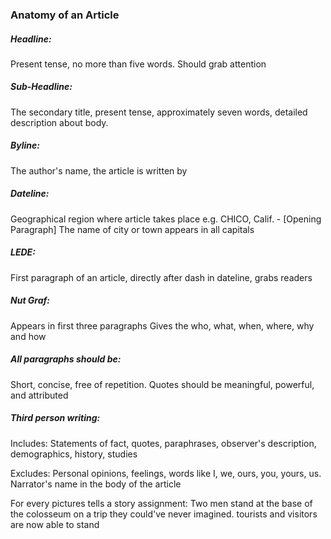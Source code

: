 
### Anatomy of an Article

##### Headline:
Present tense, no more than five words. Should grab attention

##### Sub-Headline:
The secondary title, present tense, approximately seven words, detailed description about body.

##### Byline:
The author's name, the article is written by

##### Dateline:
Geographical region where article takes place e.g. CHICO, Calif. - [Opening Paragraph]
The name of city or town appears in all capitals

##### LEDE:
First paragraph of an article, directly after dash in dateline, grabs readers

##### Nut Graf:
Appears in first three paragraphs
Gives the who, what, when, where, why and how

##### All paragraphs should be:
Short, concise, free of repetition.
Quotes should be meaningful, powerful, and attributed

##### Third person writing:
Includes: Statements of fact, quotes, paraphrases, observer's description, demographics, history, studies

Excludes: Personal opinions, feelings, words like I, we, ours, you, yours, us. Narrator's name in the body of the article


For every pictures tells a story assignment:
Two men stand at the base of the colosseum on a trip they could've never imagined.
tourists and visitors are now able to stand